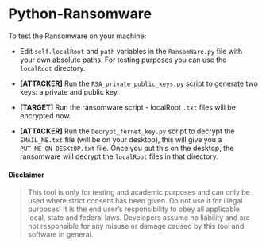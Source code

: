 # Python-Ransomware

To test the Ransomware on your machine:

* Edit `self.localRoot` and `path` variables in the `RansomWare.py` file with your own absolute paths. For testing purposes you can use the `localRoot` directory.

* **[ATTACKER]** Run the `RSA_private_public_keys.py` script to generate two keys: a private and public key.

* **[TARGET]** Run the ransomware script - localRoot `.txt` files will be encrypted now.

* **[ATTACKER]** Run the `Decrypt_fernet_key.py` script to decrypt the `EMAIL_ME.txt` file (will be on your desktop), this will give you a `PUT_ME_ON_DESKtOP.txt` file. Once you put this on the desktop, the ransomware will decrypt the `localRoot` files in that directory.

#### Disclaimer

> This tool is only for testing and academic purposes and can only be used where strict consent has been given. Do not use it for
> illegal purposes! It is the end user’s responsibility to obey all applicable local, state and federal laws. Developers assume no
> liability and are not responsible for any misuse or damage caused by this tool and software in general.

